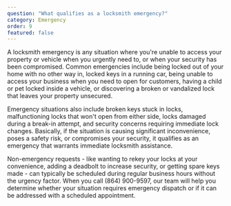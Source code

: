 ```yaml
---
question: "What qualifies as a locksmith emergency?"
category: Emergency
order: 9
featured: false
---
```


A locksmith emergency is any situation where you're unable to access your property or vehicle when you urgently need to, or when your security has been compromised. Common emergencies include being locked out of your home with no other way in, locked keys in a running car, being unable to access your business when you need to open for customers, having a child or pet locked inside a vehicle, or discovering a broken or vandalized lock that leaves your property unsecured.

Emergency situations also include broken keys stuck in locks, malfunctioning locks that won't open from either side, locks damaged during a break-in attempt, and security concerns requiring immediate lock changes. Basically, if the situation is causing significant inconvenience, poses a safety risk, or compromises your security, it qualifies as an emergency that warrants immediate locksmith assistance.

Non-emergency requests - like wanting to rekey your locks at your convenience, adding a deadbolt to increase security, or getting spare keys made - can typically be scheduled during regular business hours without the urgency factor. When you call (864) 900-9597, our team will help you determine whether your situation requires emergency dispatch or if it can be addressed with a scheduled appointment.
